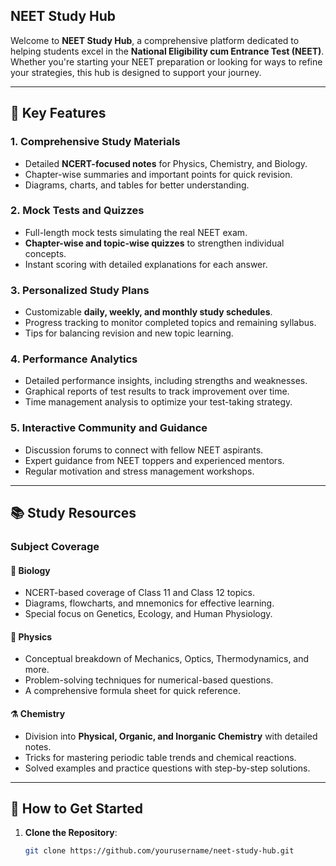 ## NEET Study Hub  

Welcome to **NEET Study Hub**, a comprehensive platform dedicated to helping students excel in the **National Eligibility cum Entrance Test (NEET)**. Whether you're starting your NEET preparation or looking for ways to refine your strategies, this hub is designed to support your journey.  

---

## 🌟 Key Features  

### 1. **Comprehensive Study Materials**  
- Detailed **NCERT-focused notes** for Physics, Chemistry, and Biology.  
- Chapter-wise summaries and important points for quick revision.  
- Diagrams, charts, and tables for better understanding.  

### 2. **Mock Tests and Quizzes**  
- Full-length mock tests simulating the real NEET exam.  
- **Chapter-wise and topic-wise quizzes** to strengthen individual concepts.  
- Instant scoring with detailed explanations for each answer.  

### 3. **Personalized Study Plans**  
- Customizable **daily, weekly, and monthly study schedules**.  
- Progress tracking to monitor completed topics and remaining syllabus.  
- Tips for balancing revision and new topic learning.  

### 4. **Performance Analytics**  
- Detailed performance insights, including strengths and weaknesses.  
- Graphical reports of test results to track improvement over time.  
- Time management analysis to optimize your test-taking strategy.  

### 5. **Interactive Community and Guidance**  
- Discussion forums to connect with fellow NEET aspirants.  
- Expert guidance from NEET toppers and experienced mentors.  
- Regular motivation and stress management workshops.  

---

## 📚 Study Resources  

### **Subject Coverage**  
#### 🧬 Biology  
- NCERT-based coverage of Class 11 and Class 12 topics.  
- Diagrams, flowcharts, and mnemonics for effective learning.  
- Special focus on Genetics, Ecology, and Human Physiology.  

#### 🔭 Physics  
- Conceptual breakdown of Mechanics, Optics, Thermodynamics, and more.  
- Problem-solving techniques for numerical-based questions.  
- A comprehensive formula sheet for quick reference.  

#### ⚗️ Chemistry  
- Division into **Physical, Organic, and Inorganic Chemistry** with detailed notes.  
- Tricks for mastering periodic table trends and chemical reactions.  
- Solved examples and practice questions with step-by-step solutions.  

---

## 🚀 How to Get Started  

1. **Clone the Repository**:  
   ```bash  
   git clone https://github.com/yourusername/neet-study-hub.git  
